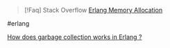 >[!Faq] Stack Overflow 
>[Erlang Memory Allocation](https://stackoverflow.com/questions/10221907/garbage-collection-and-memory-management-in-erlang)

#erlang 

[How does garbage collection works in Erlang ?](https://hamidreza-s.github.io/erlang%20garbage%20collection%20memory%20layout%20soft%20realtime/2015/08/24/erlang-garbage-collection-details-and-why-it-matters.html)

